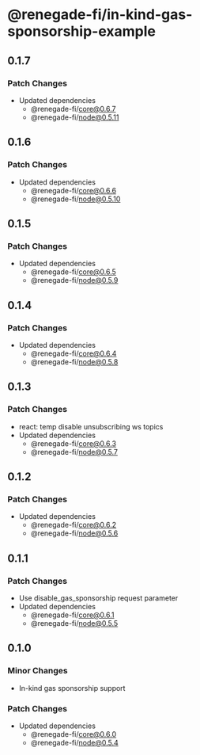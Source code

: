 # @renegade-fi/in-kind-gas-sponsorship-example

## 0.1.7

### Patch Changes

- Updated dependencies
  - @renegade-fi/core@0.6.7
  - @renegade-fi/node@0.5.11

## 0.1.6

### Patch Changes

- Updated dependencies
  - @renegade-fi/core@0.6.6
  - @renegade-fi/node@0.5.10

## 0.1.5

### Patch Changes

- Updated dependencies
  - @renegade-fi/core@0.6.5
  - @renegade-fi/node@0.5.9

## 0.1.4

### Patch Changes

- Updated dependencies
  - @renegade-fi/core@0.6.4
  - @renegade-fi/node@0.5.8

## 0.1.3

### Patch Changes

- react: temp disable unsubscribing ws topics
- Updated dependencies
  - @renegade-fi/core@0.6.3
  - @renegade-fi/node@0.5.7

## 0.1.2

### Patch Changes

- Updated dependencies
  - @renegade-fi/core@0.6.2
  - @renegade-fi/node@0.5.6

## 0.1.1

### Patch Changes

- Use disable_gas_sponsorship request parameter
- Updated dependencies
  - @renegade-fi/core@0.6.1
  - @renegade-fi/node@0.5.5

## 0.1.0

### Minor Changes

- In-kind gas sponsorship support

### Patch Changes

- Updated dependencies
  - @renegade-fi/core@0.6.0
  - @renegade-fi/node@0.5.4
